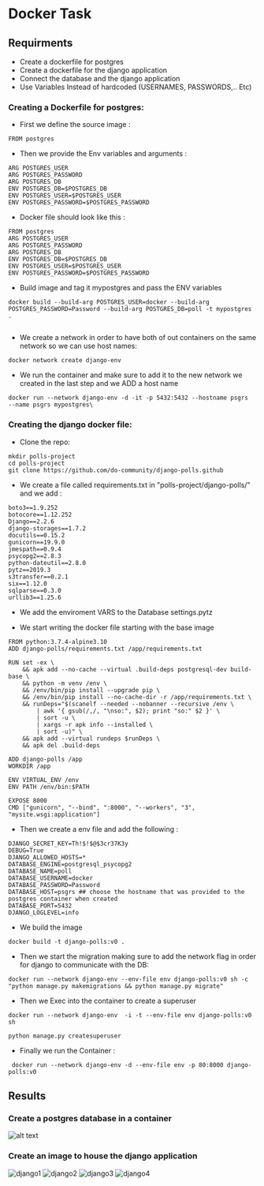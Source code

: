 # Docker Task
## Requirments
- Create a dockerfile for postgres
- Create a dockerfile for the django application
- Connect the database and the django application
- Use Variables Instead of hardcoded (USERNAMES, PASSWORDS,.. Etc)

### Creating a Dockerfile for postgres:
- First we define the source image :
```
FROM postgres
```
- Then we provide the Env variables and arguments :
```
ARG POSTGRES_USER
ARG POSTGRES_PASSWORD
ARG POSTGRES_DB
ENV POSTGRES_DB=$POSTGRES_DB
ENV POSTGRES_USER=$POSTGRES_USER
ENV POSTGRES_PASSWORD=$POSTGRES_PASSWORD
```
- Docker file should look like this :
```
FROM postgres
ARG POSTGRES_USER
ARG POSTGRES_PASSWORD
ARG POSTGRES_DB
ENV POSTGRES_DB=$POSTGRES_DB
ENV POSTGRES_USER=$POSTGRES_USER
ENV POSTGRES_PASSWORD=$POSTGRES_PASSWORD

```
- Build image and tag it mypostgres and pass the ENV variables 

```
docker build --build-arg POSTGRES_USER=docker --build-arg POSTGRES_PASSWORD=Password --build-arg POSTGRES_DB=poll -t mypostgres .


```
- We create a network in order to have both of out containers on the same network so we can use host names: 
```
docker network create django-env

```
- We run the container and make sure to add it to the new network we created in the last step and we ADD a host name
```
docker run --network django-env -d -it -p 5432:5432 --hostname psgrs   --name psgrs mypostgres\
```

### Creating the django docker file:

- Clone the repo: 
```
mkdir polls-project
cd polls-project
git clone https://github.com/do-community/django-polls.github
```
- We create a file called requirements.txt in "polls-project/django-polls/" and we add :
```
boto3==1.9.252
botocore==1.12.252
Django==2.2.6
django-storages==1.7.2
docutils==0.15.2
gunicorn==19.9.0
jmespath==0.9.4
psycopg2==2.8.3
python-dateutil==2.8.0
pytz==2019.3
s3transfer==0.2.1
six==1.12.0
sqlparse==0.3.0
urllib3==1.25.6
```
- We add the enviroment VARS to the Database settings.pytz

- We start writing the docker file starting with the base image 

```
FROM python:3.7.4-alpine3.10
ADD django-polls/requirements.txt /app/requirements.txt

RUN set -ex \
    && apk add --no-cache --virtual .build-deps postgresql-dev build-base \
    && python -m venv /env \
    && /env/bin/pip install --upgrade pip \
    && /env/bin/pip install --no-cache-dir -r /app/requirements.txt \
    && runDeps="$(scanelf --needed --nobanner --recursive /env \
        | awk '{ gsub(/,/, "\nso:", $2); print "so:" $2 }' \
        | sort -u \
        | xargs -r apk info --installed \
        | sort -u)" \
    && apk add --virtual rundeps $runDeps \
    && apk del .build-deps

ADD django-polls /app
WORKDIR /app

ENV VIRTUAL_ENV /env
ENV PATH /env/bin:$PATH

EXPOSE 8000
CMD ["gunicorn", "--bind", ":8000", "--workers", "3", "mysite.wsgi:application"]

```
- Then we create a env file and add the following :
```
DJANGO_SECRET_KEY=Th!$!$@$3cr37K3y
DEBUG=True
DJANGO_ALLOWED_HOSTS=*
DATABASE_ENGINE=postgresql_psycopg2
DATABASE_NAME=poll
DATABASE_USERNAME=docker
DATABASE_PASSWORD=Password
DATABASE_HOST=psgrs ## choose the hostname that was provided to the postgres container when created
DATABASE_PORT=5432
DJANGO_LOGLEVEL=info

```
- We build the image
```
docker build -t django-polls:v0 .

```
- Then we start the migration making sure to add the network flag in order for django to communicate with the DB:
```
docker run --network django-env --env-file env django-polls:v0 sh -c "python manage.py makemigrations && python manage.py migrate"

```
- Then we Exec into the container to create a superuser
```
docker run --network django-env  -i -t --env-file env django-polls:v0 sh

```
```
python manage.py createsuperuser
```
- Finally we run the Container : 
```
 docker run --network django-env -d --env-file env -p 80:8000 django-polls:v0

```
## Results
### Create a postgres database in a container
![alt text](images/postgres.png)

### Create an image to house the django application
![django1](images/django1.png)
![django2](images/django2.png)
![django3](images/django3.png)
![django4](images/django4.png)

